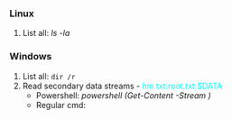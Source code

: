 ### Linux
1. List all: *ls -la*
### Windows
1. List all: `dir /r`
2. Read secondary data streams - <span style="color:aqua">hm.txt:root.txt:$DATA</span>
	*  Powershell: *powershell (Get-Content <primary-stream> -Stream <secondary-stream>)*
	*  Regular cmd:	
